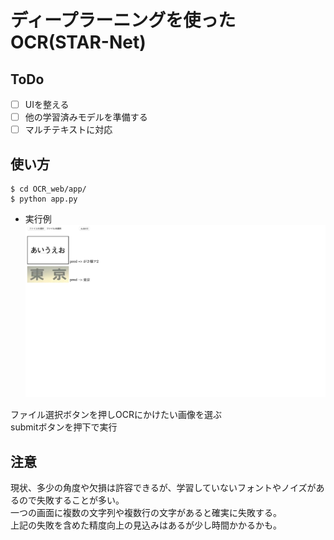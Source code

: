 # ディープラーニングを使ったOCR(STAR-Net)

## ToDo
- [ ] UIを整える
- [ ] 他の学習済みモデルを準備する
- [ ] マルチテキストに対応

## 使い方
```
$ cd OCR_web/app/
$ python app.py
```
- 実行例
![exam](https://github.com/inouetaka/OCR_web/blob/master/images/exam.png)

ファイル選択ボタンを押しOCRにかけたい画像を選ぶ   
submitボタンを押下で実行

## 注意
現状、多少の角度や欠損は許容できるが、学習していないフォントやノイズがあるので失敗することが多い。    
一つの画面に複数の文字列や複数行の文字があると確実に失敗する。   
上記の失敗を含めた精度向上の見込みはあるが少し時間かかるかも。
